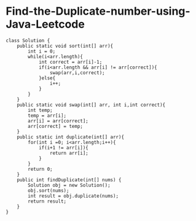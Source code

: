 # Find-the-Duplicate-number-using-Java-Leetcode
    
    class Solution {
        public static void sort(int[] arr){
            int i = 0;
            while(i<arr.length){
                int correct = arr[i]-1;
                if(i<arr.length && arr[i] != arr[correct]){
                    swap(arr,i,correct);
                }else{
                    i++;
                }
            }
        }
        public static void swap(int[] arr, int i,int correct){
            int temp;
            temp = arr[i];
            arr[i] = arr[correct];
            arr[correct] = temp;
        }
        public static int duplicate(int[] arr){
            for(int i =0; i<arr.length;i++){
                if(i+1 != arr[i]){
                    return arr[i];
                }
            }
            return 0;
        }
        public int findDuplicate(int[] nums) {
            Solution obj = new Solution();
            obj.sort(nums);
            int result = obj.duplicate(nums);
            return result;
        }
    }
